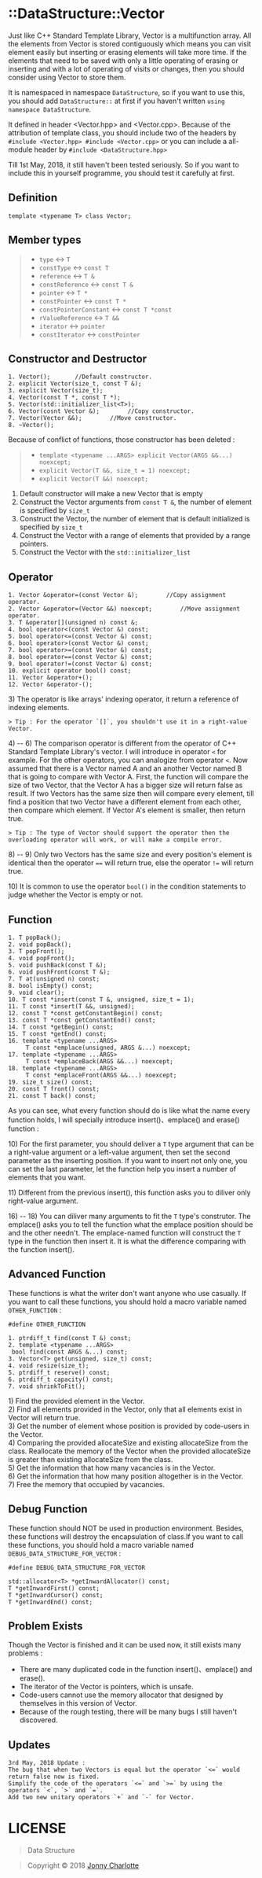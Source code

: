 # ::DataStructure::Vector

Just like C++ Standard Template Library, Vector is a multifunction array. All the elements from Vector is stored contiguously which means you can visit element easily but inserting or erasing elements will take more time. If the elements that need to be saved with only a little operating of erasing or inserting and with a lot of operating of visits or changes, then you should consider using Vector to store them.

It is namespaced in namespace `DataStructure`, so if you want to use this, you should add `DataStructure::` at first if you haven't written `using namespace DataStructure`.

It defined in header <Vector.hpp> and <Vector.cpp>. Because of the attribution of template class, you should include two of the headers by
`#include <Vector.hpp>
 #include <Vector.cpp>`
or you can include a all-module header by
`#include <DataStructure.hpp>`

Till 1st May, 2018, it still haven't been tested seriously. So if you want to include this in yourself programme, you should test it carefully at first.

## Definition

`template <typename T>
 class Vector;`


## Member types

>- `type` <-> `T`
>- `constType` <-> `const T`
>- `reference` <-> `T &`
>- `constReference` <-> `const T &`
>- `pointer` <-> `T *`
>- `constPointer` <-> `const T *`
>- `constPointerConstant` <-> `const T *const`
>- `rValueReference` <-> `T &&`
>- `iterator` <-> `pointer`
>- `constIterator` <-> `constPointer`

## Constructor and Destructor

```
1. Vector();       //Default constructor.
2. explicit Vector(size_t, const T &);
3. explicit Vector(size_t);
4. Vector(const T *, const T *);
5. Vector(std::initializer_list<T>);
6. Vector(cosnt Vector &);        //Copy constructor.
7. Vector(Vector &&);        //Move constructor.
8. ~Vector();
```
Because of conflict of functions, those constructor has been deleted :
>- `template <typename ...ARGS>
     explicit Vector(ARGS &&...) noexcept;`
>- `explicit Vector(T &&, size_t = 1) noexcept;`
>- `explicit Vector(T &&) noexcept;`

  1) Default constructor will make a new Vector that is empty
  2) Construct the Vector arguments from `const T &`, the number of element is specified by `size_t`
  3) Construct the Vector, the number of element that is default initialized is specified by `size_t`
  4) Construct the Vector with a range of elements that provided by a range pointers.
  5) Construct the Vector with the `std::initializer_list`

## Operator
```
1. Vector &operator=(const Vector &);        //Copy assignment operator.
2. Vector &operator=(Vector &&) noexcept;        //Move assignment operator.
3. T &operator[](unsigned n) const &;
4. bool operator<(const Vector &) const;
5. bool operator<=(const Vector &) const;
6. bool operator>(const Vector &) const;
7. bool operator>=(const Vector &) const;
8. bool operator==(const Vector &) const;
9. bool operator!=(const Vector &) const;
10. explicit operator bool() const;
11. Vector &operator+();
12. Vector &operator-();
```

  3\) The operator is like arrays' indexing operator, it return a reference of indexing elements.<br />

    > Tip : For the operator `[]`, you shouldn't use it in a right-value Vector.

  4\) -- 6\) The comparison operator is different from the operator of C++ Standard Template Library's vector. I will introduce in operator `<` for example. For the other operators, you can analogize from operator `<`. Now assumed that there is a Vector named A and an another Vector named B that is going to compare with Vector A. First, the function will compare the size of two Vector, that the Vector A has a bigger size will return false as result. If two Vectors has the same size then will compare every element, till find a position that two Vector have a different element from each other, then compare which element. If Vector A's element is smaller, then return true.<br />

    > Tip : The type of Vector should support the operator then the overloading operator will work, or will make a compile error.

  8\) -- 9\) Only two Vectors has the same size and every position's element is identical then the operator `==` will return true, else the operator `!=` will return true.<br />

  10\) It is common to use the operator `bool()` in the condition statements to judge whether the Vector is empty or not.

## Function
```
1. T popBack();
2. void popBack();
3. T popFront();
4. void popFront();
5. void pushBack(const T &);
6. void pushFront(const T &);
7. T at(unsigned n) const;
8. bool isEmpty() const;
9. void clear();
10. T const *insert(const T &, unsigned, size_t = 1);
11. T const *insert(T &&, unsigned);
12. const T *const getConstantBegin() const;
13. const T *const getConstantEnd() const;
14. T const *getBegin() const;
15. T const *getEnd() const;
16. template <typename ...ARGS>
     T const *emplace(unsigned, ARGS &...) noexcept;
17. template <typename ...ARGS>
     T const *emplaceBack(ARGS &&...) noexcept;
18. template <typename ...ARGS>
     T const *emplaceFront(ARGS &&...) noexcept;
19. size_t size() const;
20. const T front() const;
21. const T back() const;
```

As you can see, what every function should do is like what the name every function holds, I will specially introduce insert()、emplace() and erase() function :<br />

  10\) For the first parameter, you should deliver a `T` type argument that can be a right-value argument or a left-value argument, then set the second parameter as the inserting position. If you want to insert not only one, you can set the last parameter, let the function help you insert a number of elements that you want.<br />

  11\) Different from the previous insert(), this function asks you to diliver only right-value argument.<br />

  16\) -- 18\) You can diliver many arguments to fit the `T` type's construtor. The emplace() asks you to tell the function what the emplace position should be and the other needn't. The emplace-named function will construct the `T` type in the function then insert it. It is what the difference comparing with the function insert().<br />


## Advanced Function

These functions is what the writer don't want anyone who use casually. If you want to call these functions, you should hold a macro variable named `OTHER_FUNCTION` :

`#define OTHER_FUNCTION`

```
1. ptrdiff_t find(const T &) const;
2. template <typename ...ARGS>
 bool find(const ARGS &...) const;
3. Vector<T> get(unsigned, size_t) const;
4. void resize(size_t);
5. ptrdiff_t reserve() const;
6. ptrdiff_t capacity() const;
7. void shrinkToFit();
```
  1\) Find the provided element in the Vector.<br />
  2\) Find all elements provided in the Vector, only that all elements exist in Vector will return true.<br />
  3\) Get the number of element whose position is provided by code-users in the Vector.<br />
  4\) Comparing the provided allocateSize and existing allocateSize from the class. Reallocate the memory of the Vector when the provided allocateSize is greater than existing allocateSize from the class.<br />
  5\) Get the information that how many vacancies is in the Vector.<br />
  6\) Get the information that how many position altogether is in the Vector.<br />
  7\) Free the memory that occupied by vacancies.

## Debug Function

These function should NOT be used in production environment. Besides, these functions will destroy the encapsulation of class.If you want to call these functions, you should hold a macro variable named `DEBUG_DATA_STRUCTURE_FOR_VECTOR` :

`#define DEBUG_DATA_STRUCTURE_FOR_VECTOR`

```
std::allocator<T> *getInwardAllocator() const;
T *getInwardFirst() const;
T *getInwardCursor() const;
T *getInwardEnd() const;
```

## Problem Exists

Though the Vector is finished and it can be used now, it still exists many problems :

- There are many duplicated code in the function insert()、emplace() and erase().
- The iterator of the Vector is pointers, which is unsafe.
- Code-users cannot use the memory allocator that designed by themselves in this version of Vector.
- Because of the rough testing, there will be many bugs I still haven't discovered.

## Updates

```
3rd May, 2018 Update :
The bug that when two Vectors is equal but the operator `<=` would return false now is fixed.
Simplify the code of the operators `<=` and `>=` by using the operators `<`, `>` and `=`.
Add two new unitary operators `+` and `-` for Vector.
```


# LICENSE

> Data Structure

> Copyright © 2018 [Jonny Charlotte](https://jonny.vip)
